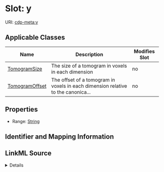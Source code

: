 

# Slot: y

URI: [cdp-meta:y](metadatay)



<!-- no inheritance hierarchy -->





## Applicable Classes

| Name | Description | Modifies Slot |
| --- | --- | --- |
| [TomogramSize](TomogramSize.md) | The size of a tomogram in voxels in each dimension |  no  |
| [TomogramOffset](TomogramOffset.md) | The offset of a tomogram in voxels in each dimension relative to the canonica... |  no  |







## Properties

* Range: [String](String.md)





## Identifier and Mapping Information








## LinkML Source

<details>
```yaml
name: y
alias: y
domain_of:
- TomogramSize
- TomogramOffset
range: string

```
</details>